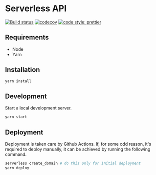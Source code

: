 # Serverless API

[![Build status](https://github.com/brokalys/sls-api/actions/workflows/deploy.yaml/badge.svg)](https://github.com/brokalys/sls-api/actions/workflows/deploy.yaml)
[![codecov](https://codecov.io/gh/brokalys/sls-api/branch/master/graph/badge.svg)](https://codecov.io/gh/brokalys/sls-api)
[![code style: prettier](https://img.shields.io/badge/code_style-prettier-ff69b4.svg?style=flat-square)](https://github.com/prettier/prettier)

## Requirements

- Node
- Yarn

## Installation

```sh
yarn install
```

## Development

Start a local development server.

```sh
yarn start
```

## Deployment

Deployment is taken care by Github Actions. If, for some odd reason, it's required to deploy manually, it can be achieved by running the following command.

```sh
serverless create_domain # do this only for initial deployment
yarn deploy
```

